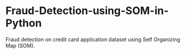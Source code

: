 # Fraud-Detection-using-SOM-in-Python
Fraud detection on credit card application dataset using Self Organizing Map (SOM).
